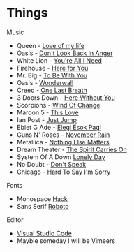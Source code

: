 # Things

Music

- Queen - [Love of my life](https://www.youtube.com/watch?v=T73WhWTawCE)
- Oasis - [Don't Look Back In Anger](https://www.youtube.com/watch?v=r8OipmKFDeM)
- White Lion - [You're All I Need](https://www.youtube.com/watch?v=36VXeEVSVeU)
- Firehouse - [Here for You](https://www.youtube.com/watch?v=QQwgUzD3KKI)
- Mr. Big - [To Be With You](https://www.youtube.com/watch?v=L6-uJLteKek)
- Oasis - [Wonderwall](https://www.youtube.com/watch?v=6hzrDeceEKc)
- Creed - [One Last Breath](https://www.youtube.com/watch?v=qnkuBUAwfe0)
- 3 Doors Down - [Here Without You](https://www.youtube.com/watch?v=kPBzTxZQG5Q)
- Scorpions - [Wind Of Change](https://www.youtube.com/watch?v=n4RjJKxsamQ)
- Maroon 5 - [This Love](https://www.youtube.com/watch?v=XPpTgCho5ZA)
- Ian Post - [Just Jump](https://artlist.io/song/11609/just-jump)
- Ebiet G Ade - [Elegi Esok Pagi](https://www.youtube.com/watch?v=RNVrgyN3nvE)  
- Guns N' Roses - [November Rain](https://www.youtube.com/watch?v=8SbUC-UaAxE)
- Metallica - [Nothing Else Matters](https://www.youtube.com/watch?v=tAGnKpE4NCI) 
- Dream Theater - [The Spirit Carries On](https://www.youtube.com/watch?v=wTDcAkSjuzc)
- System Of A Down [Lonely Day](https://www.youtube.com/watch?v=JC4QDEtVkSc)
- No Doubt - [Don't Speak](https://www.youtube.com/watch?v=M82ChD8qH-c)
- Chicago - [Hard To Say I'm Sorry](https://www.youtube.com/watch?v=wEwNcnklcsk)

Fonts

- Monospace [Hack](https://sourcefoundry.org/hack/)
- Sans Serif [Roboto](https://fonts.google.com/specimen/Roboto)

Editor

- [Visual Studio Code](https://code.visualstudio.com/)
- Maybie someday I will be Vimeers
